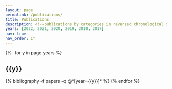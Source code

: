 ```yaml
---
layout: page
permalink: /publications/
title: Publications
description: <!--publications by categories in reversed chronological order. generated by jekyll-scholar.-->
years: [2022, 2021, 2020, 2019, 2018, 2017]
nav: true
nav_order: 1*
---
```

<!-- _pages/publications.md -->
<div class="publications">

{%- for y in page.years %}
  <h2 class="year">{{y}}</h2>
  {% bibliography -f papers -q @*[year={{y}}]* %}
{% endfor %}

</div>
